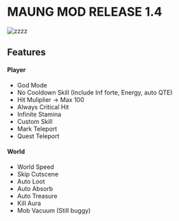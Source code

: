 # MAUNG MOD RELEASE 1.4
![zzzz](https://raw.githubusercontent.com/saefulbarkah/MAUNG-MOD/main/menu.png)

## Features
#### Player
- God Mode
- No Cooldown Skill (Include Inf forte, Energy, auto QTE)
- Hit Muliplier -> Max 100
- Always Critical Hit
- Infinite Stamina
- Custom Skill
- Mark Teleport
- Quest Teleport

#### World
- World Speed
- Skip Cutscene
- Auto Loot
- Auto Absorb
- Auto Treasure
- Kill Aura
- Mob Vacuum (Still buggy)
